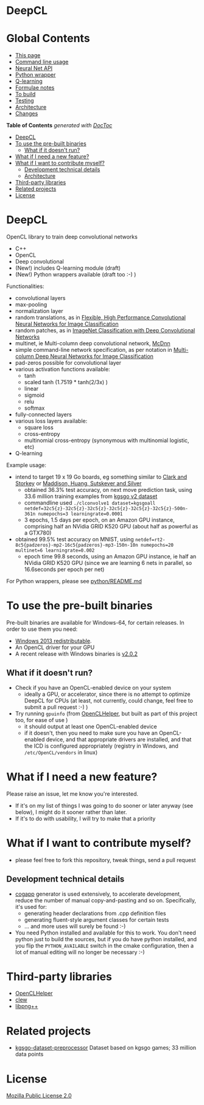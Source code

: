   DeepCL
==========

Global Contents
===============

- [This page](doc/README.md)
- [Command line usage](doc/Commandline.md)
- [Neural Net API](doc/NeuralNetAPI.md)
- [Python wrapper](python/README.md)
- [Q-learning](doc/QLearning.md)
- [Formulae notes](doc/Formulae.md)
- [To build](doc/Build.md)
- [Testing](doc/Testing.md)
- [Architecture](doc/Architecture.md)
- [Changes](doc/Changes.md)

<!-- START doctoc generated TOC please keep comment here to allow auto update -->
<!-- DON'T EDIT THIS SECTION, INSTEAD RE-RUN doctoc TO UPDATE -->
**Table of Contents**  *generated with [DocToc](https://github.com/thlorenz/doctoc)*

- [DeepCL](#deepcl)
- [To use the pre-built binaries](#to-use-the-pre-built-binaries)
  - [What if it doesn't run?](#what-if-it-doesnt-run)
- [What if I need a new feature?](#what-if-i-need-a-new-feature)
- [What if I want to contribute myself?](#what-if-i-want-to-contribute-myself)
  - [Development technical details](#development-technical-details)
  - [Architecture](#architecture)
- [Third-party libraries](#third-party-libraries)
- [Related projects](#related-projects)
- [License](#license)

<!-- END doctoc generated TOC please keep comment here to allow auto update -->

DeepCL
==========

OpenCL library to train deep convolutional networks
- C++
- OpenCL
- Deep convolutional
- (New!) includes Q-learning module (draft)
- (New!) Python wrappers available (draft too :-) )

Functionalities:
* convolutional layers
* max-pooling
* normalization layer
* random translations, as in [Flexible, High Performance Convolutional Neural Networks for Image Classification](http://ijcai.org/papers11/Papers/IJCAI11-210.pdf)
* random patches, as in [ImageNet Classification with Deep Convolutional Networks](http://papers.nips.cc/paper/4824-imagenet-classification-with-deep-convolutional-neural-networks)
* multinet, ie Multi-column deep convolutional network, [McDnn](http://arxiv.org/pdf/1202.2745.pdf)
* simple command-line network specification, as per notation in [Multi-column Deep Neural Networks for Image Classification](http://arxiv.org/pdf/1202.2745.pdf)
* pad-zeros possible for convolutional layer
* various activation functions available:
  * tanh
  * scaled tanh (1.7519 * tanh(2/3x) )
  * linear
  * sigmoid
  * relu
  * softmax
* fully-connected layers
* various loss layers available:
  * square loss
  * cross-entropy
  * multinomial cross-entropy (synonymous with multinomial logistic, etc)
* Q-learning

Example usage:
- intend to target 19 x 19 Go boards, eg something similar to [Clark and Storkey](http://arxiv.org/abs/1412.3409) or [Maddison, Huang, Sutskever and Silver](http://arxiv.org/abs/1412.6564)
  - obtained 36.3% test accuracy, on next move prediction task, using 33.6 million training examples from [kgsgo v2 dataset](https://github.com/hughperkins/kgsgo-dataset-preprocessor)
  - commandline used `./clconvolve1 dataset=kgsgoall netdef=32c5{z}-32c5{z}-32c5{z}-32c5{z}-32c5{z}-32c5{z}-500n-361n numepochs=3 learningrate=0.0001`
  - 3 epochs, 1.5 days per epoch, on an Amazon GPU instance, comprising half an NVidia GRID K520 GPU (about half as powerful as a GTX780)
- obtained 99.5% test accuracy on MNIST, using `netdef=rt2-8c5{padzeros}-mp2-16c5{padzeros}-mp3-150n-10n numepochs=20 multinet=6 learningrate=0.002`
  - epoch time 99.8 seconds, using an Amazon GPU instance, ie half an NVidia GRID K520 GPU (since we are learning 6 nets in parallel, so 16.6seconds per epoch per net)

For Python wrappers, please see [python/README.md](python/README.md)

# To use the pre-built binaries

Pre-built binaries are available for Windows-64, for certain releases.  In order to use them you need:
* [Windows 2013 redistributable](http://www.microsoft.com/en-us/download/details.aspx?id=40784).
* An OpenCL driver for your GPU
* A recent release with Windows binaries is [v2.0.2](https://github.com/hughperkins/DeepCL/releases/tag/v2.0.2)

## What if it doesn't run?

* Check if you have an OpenCL-enabled device on your system
  * ideally a GPU, or accelerator, since there is no attempt to optimize DeepCL for CPUs (at least, not currently, could change, feel free to submit a pull request :-) )
* Try running `gpuinfo` (from [OpenCLHelper](https://github.com/hughperkins/OpenCLHelper), but built as part of this project too, for ease of use )
  * it should output at least one OpenCL-enabled device
  * if it doesn't, then you need to make sure you have an OpenCL-enabled device, and that appropriate drivers are installed, and that the ICD is configured appropriately (registry in Windows, and `/etc/OpenCL/vendors` in linux)

# What if I need a new feature?

Please raise an issue, let me know you're interested.
* If it's on my list of things I was going to do sooner or later anyway (see below), I might do it sooner rather than later.
* If it's to do with usability, I will try to make that a priority

What if I want to contribute myself?
=================

- please feel free to fork this repository, tweak things, send a pull request

## Development technical details
* [cogapp](http://nedbatchelder.com/code/cog/) generator is used extensively, to accelerate development, reduce the number of manual copy-and-pasting and so on.  Specifically, it's used for:
  * generating header declarations from .cpp definition files
  * generating fluent-style argument classes for certain tests
  * ... and more uses will surely be found :-)
* You need Python installed and available for this to work.  You don't need python just to
build the sources, but if you do have python installed, and you flip the `PYTHON_AVAILABLE` switch in the 
cmake configuration, then a lot of manual editing will no longer be necessary :-)

Third-party libraries
=====================

* [OpenCLHelper](https://github.com/hughperkins/OpenCLHelper)
* [clew](https://github.com/martijnberger/clew)
* [libpng++](http://www.nongnu.org/pngpp/doc/0.2.1/)

Related projects
================

* [kgsgo-dataset-preprocessor](https://github.com/hughperkins/kgsgo-dataset-preprocessor) Dataset based on kgsgo games; 33 million data points

License
=======

[Mozilla Public License 2.0](http://mozilla.org/MPL/2.0/)


